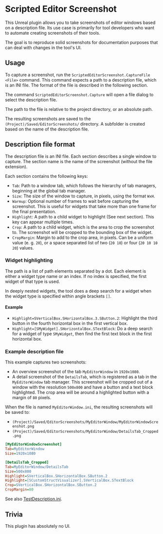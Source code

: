 # Scripted Editor Screenshot

This Unreal plugin allows you to take screenshots of editor windows based on a description file.
Its use case is primarily for tool developers who want to automate creating screenshots of their tools.

The goal is to reproduce solid screenshots for documentation purposes that can deal with changes in the tool's UI.

## Usage

To capture a screenshot, run the `ScriptedEditorScreenshot.CaptureFile <File>` command.
This command expects a path to a description file, which is an INI file. The format of the file is described in the following section.

The command `ScriptedEditorScreenshot.Capture` will open a file dialog to select the description file.

The path to the file is relative to the project directory, or an absolute path.

The resulting screenshots are saved to the `(Project)/Saved/EditorScreenshots/` directory.
A subfolder is created based on the name of the description file.

## Description file format

The description file is an INI file.
Each section describes a single window to capture.
The section name is the name of the screenshot (without the file extension).

Each section contains the following keys:

- `Tab`: Path to a window tab, which follows the hierarchy of tab managers, beginning at the global tab manager.
- `Size`: The size of the window to capture, in pixels, using the format `WxH`.
- `Warmup`: Optional number of frames to wait before capturing the screenshot. This is useful for widgets that take more than one frame for the final presentation.
- `Highlight`: A path to a child widget to highlight (See next section). This key can appear multiple times.
- `Crop`: A path to a child widget, which is the area to crop the screenshot to. The screenshot will be cropped to the bounding box of the widget.
- `CropMargin`: Margin to add to the crop area, in pixels. Can be a uniform value (e. g. `20`), or a space separated list of two (`20 10`) or four (`20 10 10 20`) values.

### Widget highlighting

The path is a list of path elements separated by a dot.
Each element is either a widget type name or an index.
If no index is specified, the first widget of that type is used.

In deeply nested widgets, the tool does a deep search for a widget when the widget type is specified within angle brackets `[]`.

#### Example

- `Highlight=SVerticalBox.SHorizontalBox.3.SButton.2`: Highlight the third button in the fourth horizontal box in the first vertical box.
- `Highlight=[SMyWidget].SHorizontalBox.STextBlock`: Do a deep search for a widget of type `SMyWidget`, then find the first text block in the first horizontal box.

### Example description file

This example captures two screenshots:

- An overview screenshot of the tab `MyEditorWindow` in `1920x1080`.
- A detail screenshot of the `DetailsTab`, which is registered as a tab in the `MyEditorWindow` tab manager.
  This screenshot will be cropped out of a window with the resolution `500x800` and have a button and a text block highlighted. The crop area will be around a highlighted button with a margin of `80` pixels.

When the file is named `MyEditorWindow.ini`, the resulting screenshots will be saved to:

- `(Project)/Saved/EditorScreenshots/MyEditorWindow/MyEditorWindowScreenshot.png`
- `(Project)/Saved/EditorScreenshots/MyEditorWindow/DetailsTab_Cropped.png`

```ini
[MyEditorWindowScreenshot]
Tab=MyEditorWindow
Size=1920x1080

[DetailsTab_Cropped]
Tab=MyEditorWindow/DetailsTab
Size=500x800
Highlight=SVerticalBox.SHorizontalBox.SButton.2
Highlight=[SCustomStructVisualizer].SVerticalBox.STextBlock
Crop=SVerticalBox.SHorizontalBox.SButton.2
CropMargin=80
```

See also [TestDescription.ini](Source/EditorScreenshot/Private/Tests/TestDescription.ini).

## Trivia

This plugin has absolutely no UI.
